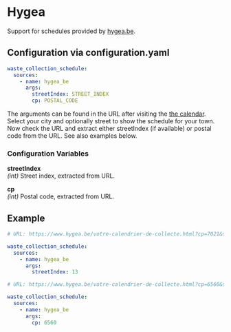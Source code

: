 # Hygea

Support for schedules provided by [hygea.be](https://www.hygea.be/).

## Configuration via configuration.yaml

```yaml
waste_collection_schedule:
  sources:
    - name: hygea_be
      args:
        streetIndex: STREET_INDEX
        cp: POSTAL_CODE
```

The arguments can be found in the URL after visiting the [the calendar](https://www.hygea.be/votre-calendrier-de-collecte.html). Select your city and optionally street to show the schedule for your town. Now check the URL and extract either streetIndex (if available) or postal code from the URL. See also examples below.

### Configuration Variables

**streetIndex**<br>
*(int)*
Street index, extracted from URL.

**cp**<br>
*(int)*
Postal code, extracted from URL.

## Example

```yaml
# URL: https://www.hygea.be/votre-calendrier-de-collecte.html?cp=7021&street=&streetIndex=13

waste_collection_schedule:
  sources:
    - name: hygea_be
      args:
        streetIndex: 13
```

```yaml
# URL: https://www.hygea.be/votre-calendrier-de-collecte.html?cp=6560&streetIndex=

waste_collection_schedule:
  sources:
    - name: hygea_be
      args:
        cp: 6560
```
